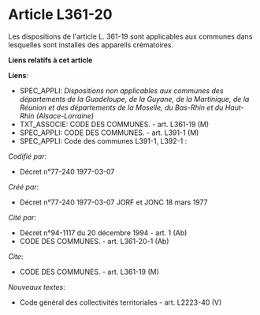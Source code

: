 # Article L361-20

Les dispositions de l'article L. 361-19 sont applicables aux communes dans lesquelles sont installés des appareils
crématoires.

**Liens relatifs à cet article**

**Liens**:

  - SPEC_APPLI: *Dispositions non applicables aux communes des départements de la Guadeloupe, de la Guyane, de la Martinique, de la Réunion et des départements de la Moselle, du Bas-Rhin et du Haut-Rhin (Alsace-Lorraine)*
  - TXT_ASSOCIE: CODE DES COMMUNES. - art. L361-19 (M)
  - SPEC_APPLI: CODE DES COMMUNES. - art. L391-1 (M)
  - SPEC_APPLI: Code des communes L391-1, L392-1 :

_Codifié par_:

  - Décret n°77-240 1977-03-07

_Créé par_:

  - Décret n°77-240 1977-03-07 JORF et JONC 18 mars 1977

_Cité par_:

  - Décret n°94-1117 du 20 décembre 1994 - art. 1 (Ab)
  - CODE DES COMMUNES. - art. L361-20-1 (Ab)

_Cite_:

  - CODE DES COMMUNES. - art. L361-19 (M)

_Nouveaux textes_:

  - Code général des collectivités territoriales - art. L2223-40 (V)
